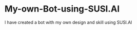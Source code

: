 # My-own-Bot-using-SUSI.AI
I have created a bot with my own design and skill using SUSI.AI
<BODY>
  <script type='text/javascript' id='susi-bot-script' data-userid='abf87e05ceda8e301e4aee1ac43a3767' data-group='Sports' data-language='en' data-skill='Cricket Genius' src='https://susi.ai/susi-chatbot.js'></script>
  </BODY>
